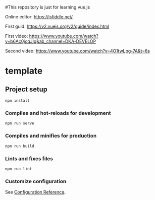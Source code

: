 #This repository is just for learning vue.js

Online editor: https://jsfiddle.net/ 

First guid: https://v2.vuejs.org/v2/guide/index.html 

First video: https://www.youtube.com/watch?v=b6Ac0jcqJIg&ab_channel=DKA-DEVELOP

Second video: https://www.youtube.com/watch?v=4O1twLpg-7A&t=6s

# template

## Project setup
```
npm install
```

### Compiles and hot-reloads for development
```
npm run serve
```

### Compiles and minifies for production
```
npm run build
```

### Lints and fixes files
```
npm run lint
```

### Customize configuration
See [Configuration Reference](https://cli.vuejs.org/config/).
